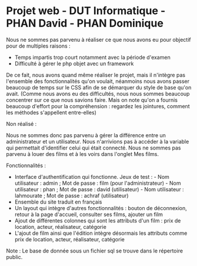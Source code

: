 # Projet web - DUT Informatique - PHAN David - PHAN Dominique

Nous ne sommes pas parvenu à réaliser ce que nous avons eu pour objectif pour de multiples raisons :

  - Temps impartis trop court notamment avec la période d'examen
  - Difficulté à gérer le php objet avec un framework

De ce fait, nous avons quand même réaliser le projet, mais il n'intègre pas l'ensemble des fonctionnalités qu'on voulait, néanmoins nous avons passer beaucoup de temps sur le CSS afin de se démarquer du style de base qu'on avait. (Comme nous avons eu des difficultés, nous nous sommes beaucoup concentrer sur ce que nous savions faire. Mais on note qu'on a fournis beaucoup d'effort pour la compréhension : regardez les jointures, comment les méthodes s'appellent entre-elles)

Non réalisé : 

Nous ne sommes donc pas parvenu à gérer la différence entre un administrateur et un utilisateur. Nous n'arrivions pas à accéder à la variable qui permettait d'identifier celui qui était connecté. 
Nous ne sommes pas parvenu à louer des films et à les voirs dans l'onglet Mes films.

Fonctionnalités : 

  - Interface d'authentification qui fonctionne. Jeux de test : - Nom utilisateur : admin ; Mot de passe : film (pour l'administrateur)
                                                                - Nom utilisateur : phan ; Mot de passe : david (utilisateur)
                                                                - Nom utilisateur : lahmourate ; Mot de passe : achraf (utilisateur)
  - Ensemble du site traduit en français
  - Un layout qui intègre d'autres fonctionnalités : bouton de déconnexion, retour à la page d'accueil, consulter ses films, ajouter un film
  - Ajout de différentes colonnes qui sont les attributs d'un film : prix de location, acteur, réalisateur, catégorie
  - L'ajout de film ainsi que l'édition intègre désormais les attributs comme prix de location, acteur, réalisateur, catégorie
  

Note : Le base de donnée sous un fichier sql se trouve dans le répertoire public.
